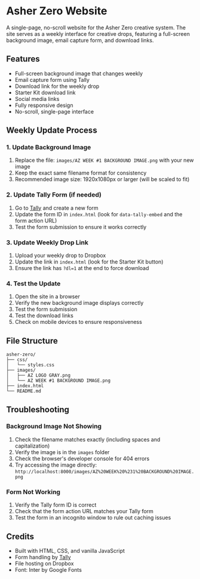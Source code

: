 # Asher Zero Website

A single-page, no-scroll website for the Asher Zero creative system. The site serves as a weekly interface for creative drops, featuring a full-screen background image, email capture form, and download links.

## Features

- Full-screen background image that changes weekly
- Email capture form using Tally
- Download link for the weekly drop
- Starter Kit download link
- Social media links
- Fully responsive design
- No-scroll, single-page interface

## Weekly Update Process

### 1. Update Background Image
1. Replace the file: `images/AZ WEEK #1 BACKGROUND IMAGE.png` with your new image
2. Keep the exact same filename format for consistency
3. Recommended image size: 1920x1080px or larger (will be scaled to fit)

### 2. Update Tally Form (if needed)
1. Go to [Tally](https://tally.so) and create a new form
2. Update the form ID in `index.html` (look for `data-tally-embed` and the form action URL)
3. Test the form submission to ensure it works correctly

### 3. Update Weekly Drop Link
1. Upload your weekly drop to Dropbox
2. Update the link in `index.html` (look for the Starter Kit button)
3. Ensure the link has `?dl=1` at the end to force download

### 4. Test the Update
1. Open the site in a browser
2. Verify the new background image displays correctly
3. Test the form submission
4. Test the download links
5. Check on mobile devices to ensure responsiveness

## File Structure

```
asher-zero/
├── css/
│   └── styles.css
├── images/
│   ├── AZ LOGO GRAY.png
│   └── AZ WEEK #1 BACKGROUND IMAGE.png
├── index.html
└── README.md
```

## Troubleshooting

### Background Image Not Showing
1. Check the filename matches exactly (including spaces and capitalization)
2. Verify the image is in the `images` folder
3. Check the browser's developer console for 404 errors
4. Try accessing the image directly: `http://localhost:8000/images/AZ%20WEEK%20%231%20BACKGROUND%20IMAGE.png`

### Form Not Working
1. Verify the Tally form ID is correct
2. Check that the form action URL matches your Tally form
3. Test the form in an incognito window to rule out caching issues

## Credits

- Built with HTML, CSS, and vanilla JavaScript
- Form handling by [Tally](https://tally.so)
- File hosting on Dropbox
- Font: Inter by Google Fonts
